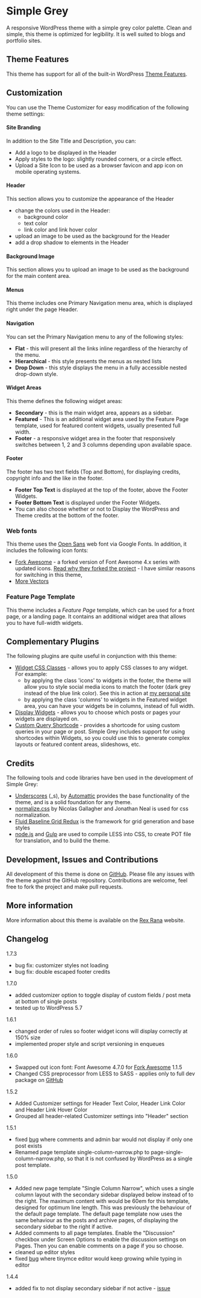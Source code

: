 Simple Grey
===========

A responsive WordPress theme with a simple grey color palette. Clean and simple, this theme is optimized for legibility. It is well suited to blogs and portfolio sites.

## Theme Features
This theme has support for all of the built-in WordPress [Theme Features](https://codex.wordpress.org/Theme_Features).

## Customization
You can use the Theme Customizer for easy modification of the following theme settings:

#### Site Branding
In addition to the Site Title and Description, you can:
- Add a logo to be displayed in the Header
- Apply styles to the logo: slightly rounded corners, or a circle effect.
- Upload a Site Icon to be used as a browser favicon and app icon on mobile operating systems.

#### Header
This section allows you to customize the appearance of the Header
- change the colors used in the Header:
  - background color
  - text color
  - link color and link hover color
- upload an image to be used as the background for the Header
- add a drop shadow to elements in the Header

#### Background Image
This section allows you to upload an image to be used as the background for the main content area.

#### Menus
This theme includes one Primary Navigation menu area, which is displayed right under the page Header.

#### Navigation
You can set the Primary Navigation menu to any of the following styles:
- **Flat** - this will present all the links inline regardless of the hierarchy of the menu.
- **Hierarchical** - this style presents the menus as nested lists
- **Drop Down** - this style displays the menu in a fully accessible nested drop-down style.

#### Widget Areas
This theme defines the following widget areas:
- **Secondary** - this is the main widget area, appears as a sidebar.
- **Featured** - This is an additional widget area used by the Feature Page template, used for featured content widgets, usually presented full width.
- **Footer** - a responsive widget area in the footer that responsively switches between 1, 2 and 3 columns depending upon available space.

#### Footer
The footer has two text fields (Top and Bottom), for displaying credits, copyright info and the like in the footer.
- **Footer Top Text** is displayed at the top of the footer, above the Footer Widgets.
- **Footer Bottom Text** is displayed under the Footer Widgets.
- You can also choose whether or not to Display the WordPress and Theme credits at the bottom of the footer.

### Web fonts
This theme uses the [Open Sans](https://fonts.google.com/specimen/Open+Sans?selection.family=Open+Sans) web font via Google Fonts. In addition, it includes the following icon fonts:
- [Fork Awesome](https://forkawesome.github.io/Fork-Awesome/) - a forked version of Font Awesome 4.x series with updated icons. [Read why they forked the project](https://forkawesome.github.io/Fork-Awesome/whats-new/) - I have similar reasons for switching in this theme,
- [More Vectors](https://github.com/peterhebert/More-Vectors-Icon-Font)

### Feature Page Template
This theme includes a *Feature Page* template, which can be used for a front page, or a landing page. It contains an additional widget area that allows you to have full-width widgets.

## Complementary Plugins
The following plugins are quite useful in conjunction with this theme:
- [Widget CSS Classes](https://en-ca.wordpress.org/plugins/widget-css-classes/) - allows you to apply CSS classes to any widget. For example:
    - by applying the class 'icons' to widgets in the footer, the theme will allow you to style social media icons to match the footer (dark grey instead of the blue link color). See this in action at [my personal site](https://peterhebert.com/)
    - by applying the class 'columns' to widgets in the Featured widget area, you can have your widgets be in columns, instead of full width.
- [Display Widgets](https://wordpress.org/plugins/display-widgets/) - allows you to choose which posts or pages your widgets are displayed on.
- [Custom Query Shortcode](https://wordpress.org/plugins/custom-query-shortcode/) - provides a shortcode for using custom queries in your page or post. Simple Grey includes support for using shortcodes within Widgets, so you could use this to generate complex layouts or featured content areas, slideshows, etc.


## Credits
The following tools and code libraries have ben used in the development of Simple Grey:

- [Underscores](http://underscores.me/) (_s), by [Automattic](http://automattic.com/) provides the base functionality of the theme, and is a solid foundation for any theme.
- [normalize.css](http://necolas.github.com/normalize.css/) by Nicolas Gallagher and Jonathan Neal is used for css normalization.
- [Fluid Baseline Grid Redux](https://github.com/peterhebert/Fluid-Baseline-Grid-Redux) is the framework for grid generation and base styles
- [node.js](https://nodejs.org/en/) and [Gulp](http://gulpjs.com/) are used to compile LESS into CSS, to create POT file for translation, and to build the theme.

## Development, Issues and Contributions
All development of this theme is done on [GitHub](https://github.com/peterhebert/simple-grey). Please file any issues with the theme against the GitHub repository. Contributions are welcome, feel free to fork the project and make pull requests.

## More information
More information about this theme is available on the [Rex Rana](https://rexrana.ca/code/simple-grey-wordpress-theme) website.

## Changelog

1.7.3
- bug fix: customizer styles not loading
- bug fix: double escaped footer credits

1.7.0
- added customizer option to toggle display of custom fields / post meta at bottom of single posts
- tested up to WordPress 5.7

1.6.1
- changed order of rules so footer widget icons will display correctly at 150% size
- implemented proper style and script versioning in enqueues

1.6.0
- Swapped out icon font: Font Awesome 4.7.0 for [Fork Awesome](https://forkawesome.github.io/Fork-Awesome/) 1.1.5
- Changed CSS preprocessor from LESS to SASS - applies only to full dev package on [GitHub](https://github.com/peterhebert/simple-grey)

1.5.2
- Added Customizer settings for Header Text Color, Header Link Color and Header Link Hover Color
- Grouped all header-related Customizer settings into "Header" section

1.5.1
- fixed [bug](https://github.com/peterhebert/simple-grey/issues/5) where comments and admin bar would not display if only one post exists
- Renamed page template single-column-narrow.php to page-single-column-narrow.php, so that it is not confused by WordPress as a single post template.

1.5.0
- Added new page template "Single Column Narrow", which uses a single column layout with the secondary sidebar displayed below instead of to the right. The maximum content with would be 60em for this template, designed for optimum line length. This was previously the behaviour of the default page template. The default page template now uses the same behaviour as the posts and archive pages, of displaying the secondary sidebar to the right if active.
- Added comments to all page templates. Enable the "Discussion" checkbox under Screen Options to enable the discussion settings on Pages. Then you can enable comments on a page if you so choose.
- cleaned up editor styles
- fixed [bug](https://github.com/peterhebert/simple-grey/issues/3) where tinymce editor would keep growing while typing in editor

1.4.4
- added fix to not display secondary sidebar if not active - [issue](https://github.com/peterhebert/simple-grey/issues/1)
